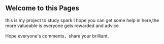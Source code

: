 ## Welcome to this Pages
this is my project to study spark
I hope you can get some help in here,the more valueable is everyone gets rewarded and advice

Hope everyone's comments，share your brilliant.

